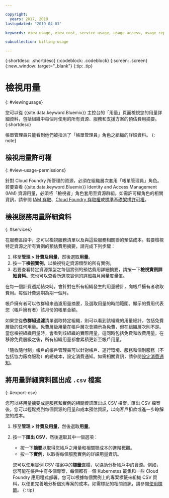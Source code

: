 ```yaml
---

copyright:
  years: 2017, 2019
lastupdated: "2019-04-03"

keywords: view usage, view cost, service usage, usage access, usage report

subcollection: billing-usage

---
```


{:shortdesc: .shortdesc}
{:codeblock: .codeblock}
{:screen: .screen}
{:new_window: target="_blank"}
{:tip: .tip}


# 檢視用量
{: #viewingusage}

您可以從 {{site.data.keyword.Bluemix}} 主控台的「用量」頁面檢視您的用量詳細資料，包括組織中每個月使用的所有資源、服務和支援方案的預估費用摘要。
{:shortdesc}

帳單管理員只能看到他們被指派了「帳單管理員」角色之組織的詳細資料。
{: note}


## 檢視用量許可權
{: #view-usage-permissions}

針對 Cloud Foundry 所管理的資源，必須在組織層次套用「帳單管理員」角色。若要查看 {{site.data.keyword.Bluemix}} Identity and Access Management (IAM) 資源用量，必須將「檢視者」角色套用至資源群組。如需許可權角色的相關資訊，請參閱 [IAM 存取](/docs/iam?topic=iam-userroles)、[Cloud Foundry 存取權](/docs/iam?topic=iam-cfaccess)或[標準基礎架構許可權](/docs/iam?topic=iam-infrapermission)。

## 檢視服務用量詳細資料
{: #services}

在服務區段中，您可以檢視服務清單以及與這些服務相關聯的預估成本。若要檢視特定資源之所有實例的預估費用摘要，請完成下列步驟：

1. 移至**管理 > 計費及用量**，然後選取**用量**。
2. 按一下**檢視實例**，以檢視特定資源類型的所有實例。  
3. 若要查看特定資源類型之每個實例的預估費用詳細摘要，請按一下**檢視實例詳細資料**。您也可以查看所選取實例的詳細每月用量度量值。

在每一個計費週期結束時，會針對在所有組織發生的用量總計，向帳戶擁有者收取費用。每個計費週期為期一個月。

帳戶擁有者可以依群組來過濾用量摘要，及選取用量的時間範圍。顯示的費用代表您（帳戶擁有者）該月份的帳單金額。

如果您從**依群組過濾**清單選取特定組織，則可以看到該組織的用量總計，包括免費層級的任何用量。免費層級用量在帳戶層次會顯示為免費，但在組織層次則不是。當您檢視組織用量時，會看到該組織的實際用量，這同時包括免費和收費用量。在移除免費層級之後，所有組織用量都會累積更新至帳戶用量。

「隨收隨付制」帳戶的帳戶管理員可以針對帳戶、運行環境、服務和個別服務（不包括協力廠商服務）的總成本，設定消費通知。如需相關資訊，請參閱[設定消費通知](/docs/billing-usage?topic=billing-usage-spending)。

## 將用量詳細資料匯出成 `.csv` 檔案
{: #export-csv}

您可以將用量摘要或是服務和實例的相關資訊匯出成 CSV 檔案。匯出 CSV 檔案後，您可以輕鬆找到每個資源的用量和成本預估資訊，以向客戶扣款或進一步瞭解您的成本。

1. 移至**管理 > 計費及用量**，然後選取**用量**。
1. 按一下**匯出 CSV**，然後選取其中一個選項：
   - 按一下**摘要**以取得您帳戶之用量和相關聯成本的進階概觀。
   - 按一下**實例**，以取得每個服務實例的詳細用量資訊。

   您可以使用實例 CSV 檔案中的**標籤**直欄，以協助分析帳戶中的資源。例如，您可能在帳戶中有多個專案，每個都有一個 Kubernetes 叢集和一些 Cloud Foundry 應用程式部署。您可以根據每個實例上的專案標籤來組織 CSV 資料，以便更完善地分析個別專案的成本。如需標記的相關資訊，請參閱[使用標籤](/docs/resources?topic=resources-tag)。
   {: tip}

